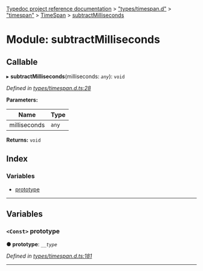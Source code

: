 [Typedoc project reference documentation](../README.md) > ["types/timespan.d"](../modules/_types_timespan_d_.md) > ["timespan"](../modules/_types_timespan_d_._timespan_.md) > [TimeSpan](../classes/_types_timespan_d_._timespan_.timespan.md) > [subtractMilliseconds](../modules/_types_timespan_d_._timespan_.timespan.subtractmilliseconds.md)

# Module: subtractMilliseconds

## Callable
▸ **subtractMilliseconds**(milliseconds: *`any`*): `void`

*Defined in [types/timespan.d.ts:28](https://github.com/DocuWare/REST-Sample-TS/blob/0222c3e/src/types/timespan.d.ts#L28)*

**Parameters:**

| Name | Type |
| ------ | ------ |
| milliseconds | `any` |

**Returns:** `void`

## Index

### Variables

* [prototype](_types_timespan_d_._timespan_.timespan.subtractmilliseconds.md#prototype)

---

## Variables

<a id="prototype"></a>

### `<Const>` prototype

**● prototype**: *`__type`*

*Defined in [types/timespan.d.ts:181](https://github.com/DocuWare/REST-Sample-TS/blob/0222c3e/src/types/timespan.d.ts#L181)*

___

